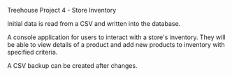 Treehouse Project 4 - Store Inventory

Initial data is read from a CSV and written into the database.

A console application for users to interact with a store's inventory. They will be able to
view details of a product and add new products to inventory with specified criteria.

A CSV backup can be created after changes.
